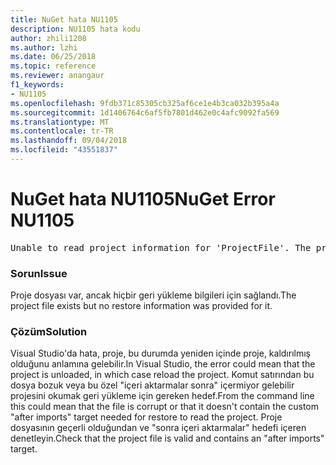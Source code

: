 ```yaml
---
title: NuGet hata NU1105
description: NU1105 hata kodu
author: zhili1208
ms.author: lzhi
ms.date: 06/25/2018
ms.topic: reference
ms.reviewer: anangaur
f1_keywords:
- NU1105
ms.openlocfilehash: 9fdb371c85305cb325af6ce1e4b3ca032b395a4a
ms.sourcegitcommit: 1d1406764c6af5fb7801d462e0c4afc9092fa569
ms.translationtype: MT
ms.contentlocale: tr-TR
ms.lasthandoff: 09/04/2018
ms.locfileid: "43551837"
---
```

# <a name="nuget-error-nu1105"></a><span data-ttu-id="35026-103">NuGet hata NU1105</span><span class="sxs-lookup"><span data-stu-id="35026-103">NuGet Error NU1105</span></span>

<pre>Unable to read project information for 'ProjectFile'. The project file may be invalid or missing targets required for restore.</pre>

### <a name="issue"></a><span data-ttu-id="35026-104">Sorun</span><span class="sxs-lookup"><span data-stu-id="35026-104">Issue</span></span>
<span data-ttu-id="35026-105">Proje dosyası var, ancak hiçbir geri yükleme bilgileri için sağlandı.</span><span class="sxs-lookup"><span data-stu-id="35026-105">The project file exists but no restore information was provided for it.</span></span>

### <a name="solution"></a><span data-ttu-id="35026-106">Çözüm</span><span class="sxs-lookup"><span data-stu-id="35026-106">Solution</span></span>
<span data-ttu-id="35026-107">Visual Studio'da hata, proje, bu durumda yeniden içinde proje, kaldırılmış olduğunu anlamına gelebilir.</span><span class="sxs-lookup"><span data-stu-id="35026-107">In Visual Studio, the error could mean that the project is unloaded, in which case reload the project.</span></span> <span data-ttu-id="35026-108">Komut satırından bu dosya bozuk veya bu özel "içeri aktarmalar sonra" içermiyor gelebilir projesini okumak geri yükleme için gereken hedef.</span><span class="sxs-lookup"><span data-stu-id="35026-108">From the command line this could mean that the file is corrupt or that it doesn't contain the custom "after imports" target needed for restore to read the project.</span></span> <span data-ttu-id="35026-109">Proje dosyasının geçerli olduğundan ve "sonra içeri aktarmalar" hedefi içeren denetleyin.</span><span class="sxs-lookup"><span data-stu-id="35026-109">Check that the project file is valid and contains an "after imports" target.</span></span>